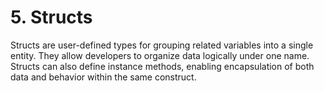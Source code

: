 # 5. Structs
Structs are user-defined types for grouping related variables into a single entity. They allow developers to organize data logically under one name. Structs can also define instance methods, enabling encapsulation of both data and behavior within the same construct.